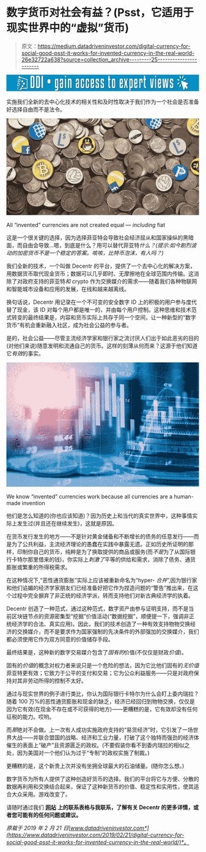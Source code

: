 # 数字货币对社会有益？(Psst，它适用于现实世界中的“虚拟”货币)

> 原文：<https://medium.datadriveninvestor.com/digital-currency-for-social-good-psst-it-works-for-invented-currency-in-the-real-world-26e32722a638?source=collection_archive---------25----------------------->

[![](img/8558d682536a7a5795650ac1e75403de.png)](http://www.track.datadriveninvestor.com/1B9E)

实施我们全新的去中心化技术的相关性和及时性取决于我们作为一个社会是否准备好选择自由而不是法令。

![](img/32b5fd985fa6ea99d4c08d5dcdbee8d5.png)

All “invented” currencies are not created equal — *including* fiat

这是一个很关键的选择，因为选择菲亚特会导致社会经济屈从和国家操纵的黑暗面，而自由会导致…嗯，到底是什么？用可以替代菲亚特*什么？(提示:如今剧烈波动的加密货币不是一个稳定的答案。咳咳，比特币泡沫，有人吗？)*

我们全新的技术，一个叫做 Decentr 的平台，提供了一个去中心化的解决方案，用数据货币取代现金货币；数据可以几乎即时、无摩擦地在全球范围内传输。这消除了对政府支持的菲亚特*和* crypto 作为交换媒介的需求——随着我们各种物联网和智能城市设备和应用的发展，在线和越来越离线。

换句话说，Decentr 用记录在一个不可变的安全数字 ID 上的积极的用户参与度代替了现金，该 ID 对每个用户都是唯一的，并由每个用户控制。这种思维和技术范式转变的最终结果是，内容和货币实际上共存于同一个空间，让一种新型的“数字货币”有机会重新融入社区，成为社会公益的参与者。

是的，社会公益——尽管主流经济学家和银行家之流讨厌人们出于如此恶劣的目的(对他们来说)随意发明和流通自己的货币。这样的刻薄从何而来？这源于他们知道它*有效*的事实。

![](img/3ab75f223d6af088f3c7032e19220f10.png)

We know “invented” currencies work because all currencies are a human-made invention

他们是怎么知道的(你也应该知道)？因为历史上和当代的真实世界中，这种事情实际上发生过(并且还在继续发生)，这就是原因。

在货币发行发生的地方——不是针对黄金储备和不断增长的债务的任意发行——而是为了公共利益，主流经济理论的愚蠢在实践中暴露无遗。正如历史所证明的那样，印制你自己的货币，纯粹是为了换取提供的商品或服务(而*不是*为了从国际银行卡特尔那里借来的钱)，你实际上*刺激了*平等的供给和需求，消除了债务、通货膨胀或繁重的所得税需求。

在这种情况下,“恶性通货膨胀”实际上应该被重新命名为“hyper- *合并*”,因为银行家和他们谄媚的经济学家朋友们已经准备好把它作为捏造问题的“警告”推出来，在这个过程中完全摒弃了非正统的经济学派，转而支持他们对新古典经济学的执着。

Decentr 创造了一种范式，通过这种范式，数字资产由参与证明支持，而不是当前区块链节点的资源密集型“挖掘”价值活动(“数据挖掘”，顺便提一下，强调非正统经济学的合法、真实应用)。因此，我们的技术创造了一种有效支持物物交换经济的交换媒介，而不是要求作为国家强制的先决条件的外部强加的交换媒介，我们都必须使用它作为双方同意的价值储存手段。

最终结果是，这种新的数字交易媒介包含了*固有的*价值(不仅仅是财政*价值*)。

固有的*价值*的概念对权力者来说只是一个危险的想法，因为它比他们固有的*无价值*菲亚特更有效；它致力于公平的支付和交易；它为公众利益服务——只是对政府保持对其非劳动所得的控制不太好。

通过与现实世界的例子进行类比，你认为国际银行卡特尔为什么会盯上委内瑞拉？随着 100 万%的恶性通货膨胀和现金的缺乏，经济已经回归到物物交换，仅仅是因为它有效(在现金不存在或不可获得的地方)——更糟糕的是，它有效却没有任何征税的能力。哎哟。

而*那*绝对不会做。上一次有人成功实施政府支持的“易货经济”时，它引发了一场世界大战——并联合盟国的战略、经济和工业力量，打破了这个独特而强劲的经济体催生的表面上“破产”且资源匮乏的政权。(不要假装你看不到委内瑞拉的相似之处，因为美国对一个他们认为过于“专制”的政权实施了制裁。)

更糟糕的是，这个新贵上次并没有坐拥全球最大的石油储量。(随你怎么想。)

数字货币为所有人提供了这种创造好货币的选择。我们的平台将它与方便、分散的数据再利用和交换结合起来，保证了这种新货币的价值、稳定性和实用性，使其适合大众采用。游戏改变了。

请随时通过我们 [**网站**](https://decentr.net/) **上的联系表格与我联系，了解有关 Decentr 的更多详情，或者您可能有的任何问题或建议。**

*原载于 2019 年 2 月 21 日*[*www.datadriveninvestor.com*](https://www.datadriveninvestor.com/2019/02/21/digital-currency-for-social-good-psst-it-works-for-invented-currency-in-the-real-world/)*。*